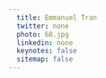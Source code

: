 ```yaml
---
  title: Emmanuel Tran
  twitter: none
  photo: 68.jpg
  linkedin: none
  keynotes: false
  sitemap: false
---
```

